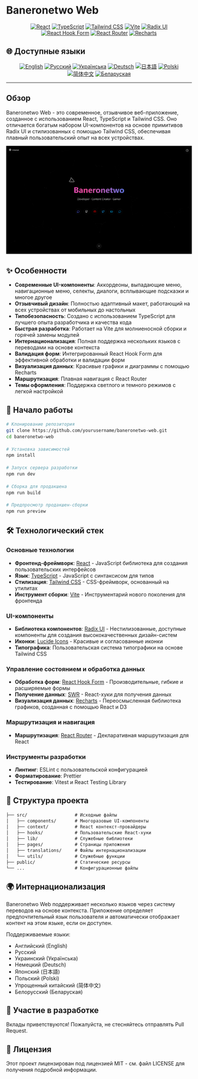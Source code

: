 # Baneronetwo Web

<div align="center">

[![React](https://img.shields.io/badge/React-18.3.1-61DAFB?logo=react)](https://reactjs.org/)
[![TypeScript](https://img.shields.io/badge/TypeScript-5.5.3-3178C6?logo=typescript)](https://www.typescriptlang.org/)
[![Tailwind CSS](https://img.shields.io/badge/Tailwind_CSS-3.4.11-38B2AC?logo=tailwind-css)](https://tailwindcss.com/)
[![Vite](https://img.shields.io/badge/Vite-5.4.1-646CFF?logo=vite)](https://vitejs.dev/)
[![Radix UI](https://img.shields.io/badge/Radix_UI-1.0.0-161618?logo=radix-ui)](https://www.radix-ui.com/)
[![React Hook Form](https://img.shields.io/badge/React_Hook_Form-7.45.0-EC5990?logo=react-hook-form)](https://react-hook-form.com/)
[![React Router](https://img.shields.io/badge/React_Router-6.15.0-CA4245?logo=react-router)](https://reactrouter.com/)
[![Recharts](https://img.shields.io/badge/Recharts-2.7.2-22B5BF)](https://recharts.org/)

</div>

## 🌐 Доступные языки

<div align="center">

[![English](https://img.shields.io/badge/English-README-blue)](README.md)
[![Русский](https://img.shields.io/badge/Русский-README-blue)](README.ru.md)
[![Українська](https://img.shields.io/badge/Українська-README-blue)](README.uk.md)
[![Deutsch](https://img.shields.io/badge/Deutsch-README-blue)](README.de.md)
[![日本語](https://img.shields.io/badge/日本語-README-blue)](README.ja.md)
[![Polski](https://img.shields.io/badge/Polski-README-blue)](README.pl.md)
[![简体中文](https://img.shields.io/badge/简体中文-README-blue)](README.zh-CN.md)
[![Беларуская](https://img.shields.io/badge/Беларуская-README-blue)](README.be.md)

</div>

---

## Обзор

Baneronetwo Web - это современное, отзывчивое веб-приложение, созданное с использованием React, TypeScript и Tailwind CSS. Оно отличается богатым набором UI-компонентов на основе примитивов Radix UI и стилизованных с помощью Tailwind CSS, обеспечивая плавный пользовательский опыт на всех устройствах.

<div align="center">
<img src="ScreenNig.png" alt="Скриншот Baneronetwo Web" width="800"/>
</div>

## ✨ Особенности

- **Современные UI-компоненты**: Аккордеоны, выпадающие меню, навигационные меню, селекты, диалоги, всплывающие подсказки и многое другое
- **Отзывчивый дизайн**: Полностью адаптивный макет, работающий на всех устройствах от мобильных до настольных
- **Типобезопасность**: Создано с использованием TypeScript для лучшего опыта разработчика и качества кода
- **Быстрая разработка**: Работает на Vite для молниеносной сборки и горячей замены модулей
- **Интернационализация**: Полная поддержка нескольких языков с переводами на основе контекста
- **Валидация форм**: Интегрированный React Hook Form для эффективной обработки и валидации форм
- **Визуализация данных**: Красивые графики и диаграммы с помощью Recharts
- **Маршрутизация**: Плавная навигация с React Router
- **Темы оформления**: Поддержка светлого и темного режимов с легкой настройкой

## 🚀 Начало работы

```bash
# Клонирование репозитория
git clone https://github.com/yourusername/baneronetwo-web.git
cd baneronetwo-web

# Установка зависимостей
npm install

# Запуск сервера разработки
npm run dev

# Сборка для продакшена
npm run build

# Предпросмотр продакшен-сборки
npm run preview
```

## 🛠️ Технологический стек

### Основные технологии

- **Фронтенд-фреймворк**: [React](https://reactjs.org/) - JavaScript библиотека для создания пользовательских интерфейсов
- **Язык**: [TypeScript](https://www.typescriptlang.org/) - JavaScript с синтаксисом для типов
- **Стилизация**: [Tailwind CSS](https://tailwindcss.com/) - CSS-фреймворк, основанный на утилитах
- **Инструмент сборки**: [Vite](https://vitejs.dev/) - Инструментарий нового поколения для фронтенда

### UI-компоненты

- **Библиотека компонентов**: [Radix UI](https://www.radix-ui.com/) - Нестилизованные, доступные компоненты для создания высококачественных дизайн-систем
- **Иконки**: [Lucide Icons](https://lucide.dev/) - Красивые и согласованные иконки
- **Типографика**: Пользовательская система типографики на основе Tailwind CSS

### Управление состоянием и обработка данных

- **Обработка форм**: [React Hook Form](https://react-hook-form.com/) - Производительные, гибкие и расширяемые формы
- **Получение данных**: [SWR](https://swr.vercel.app/) - React-хуки для получения данных
- **Визуализация данных**: [Recharts](https://recharts.org/) - Переосмысленная библиотека графиков, созданная с помощью React и D3

### Маршрутизация и навигация

- **Маршрутизация**: [React Router](https://reactrouter.com/) - Декларативная маршрутизация для React

### Инструменты разработки

- **Линтинг**: ESLint с пользовательской конфигурацией
- **Форматирование**: Prettier
- **Тестирование**: Vitest и React Testing Library

## 📂 Структура проекта

```
├── src/                  # Исходные файлы
│   ├── components/       # Многоразовые UI-компоненты
│   ├── context/          # React контекст-провайдеры
│   ├── hooks/            # Пользовательские React-хуки
│   ├── lib/              # Служебные библиотеки
│   ├── pages/            # Страницы приложения
│   ├── translations/     # Файлы интернационализации
│   └── utils/            # Служебные функции
├── public/               # Статические ресурсы
└── ...                   # Конфигурационные файлы
```

## 🌍 Интернационализация

Baneronetwo Web поддерживает несколько языков через систему переводов на основе контекста. Приложение определяет предпочтительный язык пользователя и автоматически отображает контент на этом языке, если он доступен.

Поддерживаемые языки:
- Английский (English)
- Русский
- Украинский (Українська)
- Немецкий (Deutsch)
- Японский (日本語)
- Польский (Polski)
- Упрощенный китайский (简体中文)
- Белорусский (Беларуская)

## 🤝 Участие в разработке

Вклады приветствуются! Пожалуйста, не стесняйтесь отправлять Pull Request.

## 📄 Лицензия

Этот проект лицензирован под лицензией MIT - см. файл LICENSE для получения подробной информации.